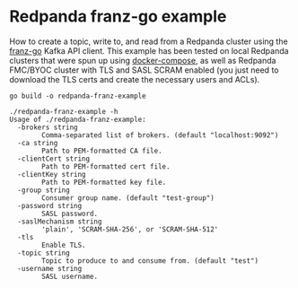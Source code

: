 # Redpanda franz-go example

How to create a topic, write to, and read from a Redpanda cluster using the [franz-go](https://github.com/twmb/franz-go) Kafka API client. This example has been tested on local Redpanda clusters that were spun up using [docker-compose](../../../docker-compose/), as well as Redpanda FMC/BYOC cluster with TLS and SASL SCRAM enabled (you just need to download the TLS certs and create the necessary users and ACLs).

```shell
go build -o redpanda-franz-example

./redpanda-franz-example -h
Usage of ./redpanda-franz-example:
  -brokers string
    	Comma-separated list of brokers. (default "localhost:9092")
  -ca string
    	Path to PEM-formatted CA file.
  -clientCert string
    	Path to PEM-formatted cert file.
  -clientKey string
    	Path to PEM-formatted key file.
  -group string
    	Consumer group name. (default "test-group")
  -password string
    	SASL password.
  -saslMechanism string
    	'plain', 'SCRAM-SHA-256', or 'SCRAM-SHA-512'
  -tls
    	Enable TLS.
  -topic string
    	Topic to produce to and consume from. (default "test")
  -username string
    	SASL username.
```
